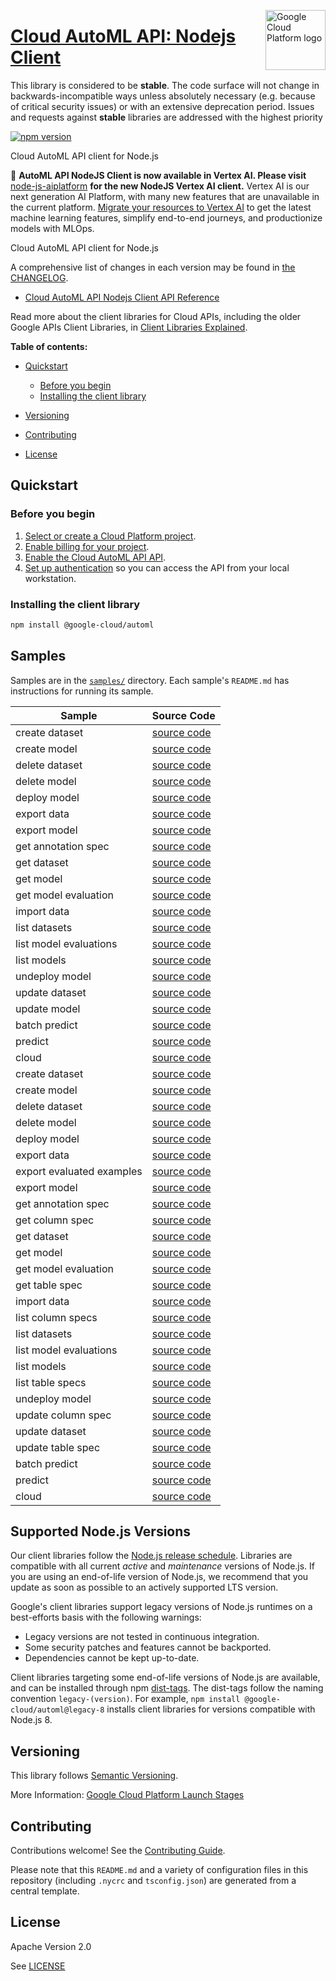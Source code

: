 [//]: # "This README.md file is auto-generated, all changes to this file will be lost."
[//]: # "The comments you see below are used to generate those parts of the template in later states."
<img src="https://avatars2.githubusercontent.com/u/2810941?v=3&s=96" alt="Google Cloud Platform logo" title="Google Cloud Platform" align="right" height="96" width="96"/>

# [Cloud AutoML API: Nodejs Client][homepage]

This library is considered to be **stable**. The code surface will not change in backwards-incompatible ways
unless absolutely necessary (e.g. because of critical security issues) or with
an extensive deprecation period. Issues and requests against **stable** libraries
are addressed with the highest priority

[![npm version](https://img.shields.io/npm/v/@google-cloud/automl.svg)](https://www.npmjs.org/package/@google-cloud/automl)

Cloud AutoML API client for Node.js

🔔 **AutoML API NodeJS Client is now available in Vertex AI. Please visit** 
[node-js-aiplatform](https://github.com/googleapis/nodejs-ai-platform) **for the new NodeJS Vertex AI client.** 
Vertex AI is our next generation AI Platform, with many new features that are unavailable in the current platform. 
[Migrate your resources to Vertex AI](https://cloud.google.com/vertex-ai/docs/start/migrating-to-vertex-ai) to get 
the latest machine learning features, simplify end-to-end journeys, and productionize models with MLOps.

Cloud AutoML API client for Node.js


A comprehensive list of changes in each version may be found in
[the CHANGELOG][homepage_changelog].

* [Cloud AutoML API Nodejs Client API Reference](https://cloud.google.com/nodejs/docs/reference/automl/latest)


Read more about the client libraries for Cloud APIs, including the older
Google APIs Client Libraries, in [Client Libraries Explained][explained].

[explained]: https://cloud.google.com/apis/docs/client-libraries-explained

**Table of contents:**

* [Quickstart](#quickstart)
  * [Before you begin](#before-you-begin)
  * [Installing the client library](#installing-the-client-library)

* [Versioning](#versioning)
* [Contributing](#contributing)
* [License](#license)

## Quickstart
### Before you begin

1.  [Select or create a Cloud Platform project][projects].
1.  [Enable billing for your project][billing].
1.  [Enable the Cloud AutoML API API][enable_api].
1.  [Set up authentication][auth] so you can access the
    API from your local workstation.
### Installing the client library

```bash
npm install @google-cloud/automl
```

[//]: # "partials.body"

## Samples

Samples are in the [`samples/`][homepage_samples] directory. Each sample's `README.md` has instructions for running its sample.

| Sample                      | Source Code                       |
| --------------------------- | --------------------------------- |
| create dataset | [source code](https://github.com/googleapis/google-cloud-node/blob/main/packages/google-cloud-automl/samples/generated/v1/auto_ml.create_dataset.js) |
| create model | [source code](https://github.com/googleapis/google-cloud-node/blob/main/packages/google-cloud-automl/samples/generated/v1/auto_ml.create_model.js) |
| delete dataset | [source code](https://github.com/googleapis/google-cloud-node/blob/main/packages/google-cloud-automl/samples/generated/v1/auto_ml.delete_dataset.js) |
| delete model | [source code](https://github.com/googleapis/google-cloud-node/blob/main/packages/google-cloud-automl/samples/generated/v1/auto_ml.delete_model.js) |
| deploy model | [source code](https://github.com/googleapis/google-cloud-node/blob/main/packages/google-cloud-automl/samples/generated/v1/auto_ml.deploy_model.js) |
| export data | [source code](https://github.com/googleapis/google-cloud-node/blob/main/packages/google-cloud-automl/samples/generated/v1/auto_ml.export_data.js) |
| export model | [source code](https://github.com/googleapis/google-cloud-node/blob/main/packages/google-cloud-automl/samples/generated/v1/auto_ml.export_model.js) |
| get annotation spec | [source code](https://github.com/googleapis/google-cloud-node/blob/main/packages/google-cloud-automl/samples/generated/v1/auto_ml.get_annotation_spec.js) |
| get dataset | [source code](https://github.com/googleapis/google-cloud-node/blob/main/packages/google-cloud-automl/samples/generated/v1/auto_ml.get_dataset.js) |
| get model | [source code](https://github.com/googleapis/google-cloud-node/blob/main/packages/google-cloud-automl/samples/generated/v1/auto_ml.get_model.js) |
| get model evaluation | [source code](https://github.com/googleapis/google-cloud-node/blob/main/packages/google-cloud-automl/samples/generated/v1/auto_ml.get_model_evaluation.js) |
| import data | [source code](https://github.com/googleapis/google-cloud-node/blob/main/packages/google-cloud-automl/samples/generated/v1/auto_ml.import_data.js) |
| list datasets | [source code](https://github.com/googleapis/google-cloud-node/blob/main/packages/google-cloud-automl/samples/generated/v1/auto_ml.list_datasets.js) |
| list model evaluations | [source code](https://github.com/googleapis/google-cloud-node/blob/main/packages/google-cloud-automl/samples/generated/v1/auto_ml.list_model_evaluations.js) |
| list models | [source code](https://github.com/googleapis/google-cloud-node/blob/main/packages/google-cloud-automl/samples/generated/v1/auto_ml.list_models.js) |
| undeploy model | [source code](https://github.com/googleapis/google-cloud-node/blob/main/packages/google-cloud-automl/samples/generated/v1/auto_ml.undeploy_model.js) |
| update dataset | [source code](https://github.com/googleapis/google-cloud-node/blob/main/packages/google-cloud-automl/samples/generated/v1/auto_ml.update_dataset.js) |
| update model | [source code](https://github.com/googleapis/google-cloud-node/blob/main/packages/google-cloud-automl/samples/generated/v1/auto_ml.update_model.js) |
| batch predict | [source code](https://github.com/googleapis/google-cloud-node/blob/main/packages/google-cloud-automl/samples/generated/v1/prediction_service.batch_predict.js) |
| predict | [source code](https://github.com/googleapis/google-cloud-node/blob/main/packages/google-cloud-automl/samples/generated/v1/prediction_service.predict.js) |
| cloud | [source code](https://github.com/googleapis/google-cloud-node/blob/main/packages/google-cloud-automl/samples/generated/v1/snippet_metadata_google.cloud.automl.v1.json) |
| create dataset | [source code](https://github.com/googleapis/google-cloud-node/blob/main/packages/google-cloud-automl/samples/generated/v1beta1/auto_ml.create_dataset.js) |
| create model | [source code](https://github.com/googleapis/google-cloud-node/blob/main/packages/google-cloud-automl/samples/generated/v1beta1/auto_ml.create_model.js) |
| delete dataset | [source code](https://github.com/googleapis/google-cloud-node/blob/main/packages/google-cloud-automl/samples/generated/v1beta1/auto_ml.delete_dataset.js) |
| delete model | [source code](https://github.com/googleapis/google-cloud-node/blob/main/packages/google-cloud-automl/samples/generated/v1beta1/auto_ml.delete_model.js) |
| deploy model | [source code](https://github.com/googleapis/google-cloud-node/blob/main/packages/google-cloud-automl/samples/generated/v1beta1/auto_ml.deploy_model.js) |
| export data | [source code](https://github.com/googleapis/google-cloud-node/blob/main/packages/google-cloud-automl/samples/generated/v1beta1/auto_ml.export_data.js) |
| export evaluated examples | [source code](https://github.com/googleapis/google-cloud-node/blob/main/packages/google-cloud-automl/samples/generated/v1beta1/auto_ml.export_evaluated_examples.js) |
| export model | [source code](https://github.com/googleapis/google-cloud-node/blob/main/packages/google-cloud-automl/samples/generated/v1beta1/auto_ml.export_model.js) |
| get annotation spec | [source code](https://github.com/googleapis/google-cloud-node/blob/main/packages/google-cloud-automl/samples/generated/v1beta1/auto_ml.get_annotation_spec.js) |
| get column spec | [source code](https://github.com/googleapis/google-cloud-node/blob/main/packages/google-cloud-automl/samples/generated/v1beta1/auto_ml.get_column_spec.js) |
| get dataset | [source code](https://github.com/googleapis/google-cloud-node/blob/main/packages/google-cloud-automl/samples/generated/v1beta1/auto_ml.get_dataset.js) |
| get model | [source code](https://github.com/googleapis/google-cloud-node/blob/main/packages/google-cloud-automl/samples/generated/v1beta1/auto_ml.get_model.js) |
| get model evaluation | [source code](https://github.com/googleapis/google-cloud-node/blob/main/packages/google-cloud-automl/samples/generated/v1beta1/auto_ml.get_model_evaluation.js) |
| get table spec | [source code](https://github.com/googleapis/google-cloud-node/blob/main/packages/google-cloud-automl/samples/generated/v1beta1/auto_ml.get_table_spec.js) |
| import data | [source code](https://github.com/googleapis/google-cloud-node/blob/main/packages/google-cloud-automl/samples/generated/v1beta1/auto_ml.import_data.js) |
| list column specs | [source code](https://github.com/googleapis/google-cloud-node/blob/main/packages/google-cloud-automl/samples/generated/v1beta1/auto_ml.list_column_specs.js) |
| list datasets | [source code](https://github.com/googleapis/google-cloud-node/blob/main/packages/google-cloud-automl/samples/generated/v1beta1/auto_ml.list_datasets.js) |
| list model evaluations | [source code](https://github.com/googleapis/google-cloud-node/blob/main/packages/google-cloud-automl/samples/generated/v1beta1/auto_ml.list_model_evaluations.js) |
| list models | [source code](https://github.com/googleapis/google-cloud-node/blob/main/packages/google-cloud-automl/samples/generated/v1beta1/auto_ml.list_models.js) |
| list table specs | [source code](https://github.com/googleapis/google-cloud-node/blob/main/packages/google-cloud-automl/samples/generated/v1beta1/auto_ml.list_table_specs.js) |
| undeploy model | [source code](https://github.com/googleapis/google-cloud-node/blob/main/packages/google-cloud-automl/samples/generated/v1beta1/auto_ml.undeploy_model.js) |
| update column spec | [source code](https://github.com/googleapis/google-cloud-node/blob/main/packages/google-cloud-automl/samples/generated/v1beta1/auto_ml.update_column_spec.js) |
| update dataset | [source code](https://github.com/googleapis/google-cloud-node/blob/main/packages/google-cloud-automl/samples/generated/v1beta1/auto_ml.update_dataset.js) |
| update table spec | [source code](https://github.com/googleapis/google-cloud-node/blob/main/packages/google-cloud-automl/samples/generated/v1beta1/auto_ml.update_table_spec.js) |
| batch predict | [source code](https://github.com/googleapis/google-cloud-node/blob/main/packages/google-cloud-automl/samples/generated/v1beta1/prediction_service.batch_predict.js) |
| predict | [source code](https://github.com/googleapis/google-cloud-node/blob/main/packages/google-cloud-automl/samples/generated/v1beta1/prediction_service.predict.js) |
| cloud | [source code](https://github.com/googleapis/google-cloud-node/blob/main/packages/google-cloud-automl/samples/generated/v1beta1/snippet_metadata_google.cloud.automl.v1beta1.json) |


## Supported Node.js Versions

Our client libraries follow the [Node.js release schedule](https://github.com/nodejs/release#release-schedule).
Libraries are compatible with all current _active_ and _maintenance_ versions of
Node.js.
If you are using an end-of-life version of Node.js, we recommend that you update
as soon as possible to an actively supported LTS version.

Google's client libraries support legacy versions of Node.js runtimes on a
best-efforts basis with the following warnings:

* Legacy versions are not tested in continuous integration.
* Some security patches and features cannot be backported.
* Dependencies cannot be kept up-to-date.

Client libraries targeting some end-of-life versions of Node.js are available, and
can be installed through npm [dist-tags](https://docs.npmjs.com/cli/dist-tag).
The dist-tags follow the naming convention `legacy-(version)`.
For example, `npm install @google-cloud/automl@legacy-8` installs client libraries
for versions compatible with Node.js 8.

## Versioning

This library follows [Semantic Versioning](http://semver.org/).

More Information: [Google Cloud Platform Launch Stages][launch_stages]

[launch_stages]: https://cloud.google.com/terms/launch-stages

## Contributing

Contributions welcome! See the [Contributing Guide](https://github.com/googleapis/google-cloud-node/blob/main/packages/google-cloud-automl/CONTRIBUTING.md).

Please note that this `README.md`
and a variety of configuration files in this repository (including `.nycrc` and `tsconfig.json`)
are generated from a central template.

## License

Apache Version 2.0

See [LICENSE](https://github.com/googleapis/google-cloud-node/blob/main/packages/google-cloud-automl/LICENSE)

[shell_img]: https://gstatic.com/cloudssh/images/open-btn.png
[projects]: https://console.cloud.google.com/project
[billing]: https://support.google.com/cloud/answer/6293499#enable-billing
[enable_api]: https://console.cloud.google.com/flows/enableapi?apiid=automl.googleapis.com
[auth]: https://cloud.google.com/docs/authentication/external/set-up-adc-local
[homepage_samples]: https://github.com/googleapis/google-cloud-node/blob/main/packages/google-cloud-automl/samples
[homepage_changelog]: https://github.com/googleapis/google-cloud-node/blob/main/packages/google-cloud-automl/CHANGELOG.md
[homepage]: https://github.com/googleapis/google-cloud-node/blob/main/packages/google-cloud-automl
